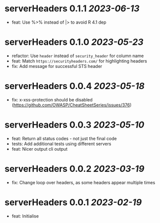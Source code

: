 # serverHeaders 0.1.1 _2023-06-13_
- feat: Use %>% instead of |> to avoid R 4.1 dep

# serverHeaders 0.1.0 _2023-05-23_
- refactor: Use `header` instead of `security_header` for column name
- feat: Match `https://securityheaders.com/` for highlighting headers
- fix: Add message for successful STS header

# serverHeaders 0.0.4 _2023-05-18_
- fix: x-xss-protection should be disabled (https://github.com/OWASP/CheatSheetSeries/issues/376)

# serverHeaders 0.0.3 _2023-05-10_
- feat: Return all status codes - not just the final code
- tests: Add additional tests using different servers
- feat: Nicer output cli output

# serverHeaders 0.0.2 _2023-03-19_
- fix: Change loop over headers, as some headers appear multiple times

# serverHeaders 0.0.1 _2023-02-19_
- feat: Initialise
